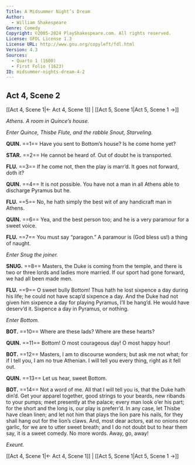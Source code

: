 ```yaml
---
Title: A Midsummer Night’s Dream
Author: 
  - William Shakespeare
Genre: Comedy
Copyright: ©2005-2024 PlayShakespeare.com. All rights reserved.
License: GFDL License 1.3
License URL: http://www.gnu.org/copyleft/fdl.html
Version: 4.3
Sources:
  - Quarto 1 (1600)
  - First Folio (1623)
ID: midsummer-nights-dream-4-2
---
```


## Act 4, Scene 2
[[Act 4, Scene 1|← Act 4, Scene 1]] | [[Act 5, Scene 1|Act 5, Scene 1 →]]

*Athens. A room in Quince’s house.*

*Enter Quince, Thisbe Flute, and the rabble Snout, Starveling.*

**QUIN.**
==1== Have you sent to Bottom’s house? Is he come home yet?

**STAR.**
==2== He cannot be heard of. Out of doubt he is transported.

**FLU.**
==3== If he come not, then the play is marr’d. It goes not forward, doth it?

**QUIN.**
==4== It is not possible. You have not a man in all Athens able to discharge Pyramus but he.

**FLU.**
==5== No, he hath simply the best wit of any handicraft man in Athens.

**QUIN.**
==6== Yea, and the best person too; and he is a very paramour for a sweet voice.

**FLU.**
==7== You must say “paragon.” A paramour is (God bless us!) a thing of naught.

*Enter Snug the joiner.*

**SNUG.**
==8== Masters, the Duke is coming from the temple, and there is two or three lords and ladies more married. If our sport had gone forward, we had all been made men.

**FLU.**
==9== O sweet bully Bottom! Thus hath he lost sixpence a day during his life; he could not have scap’d sixpence a day. And the Duke had not given him sixpence a day for playing Pyramus, I’ll be hang’d. He would have deserv’d it. Sixpence a day in Pyramus, or nothing.

*Enter Bottom.*

**BOT.**
==10== Where are these lads? Where are these hearts?

**QUIN.**
==11== Bottom! O most courageous day! O most happy hour!

**BOT.**
==12== Masters, I am to discourse wonders; but ask me not what; for if I tell you, I am no true Athenian. I will tell you every thing, right as it fell out.

**QUIN.**
==13== Let us hear, sweet Bottom.

**BOT.**
==14== Not a word of me. All that I will tell you is, that the Duke hath din’d. Get your apparel together, good strings to your beards, new ribands to your pumps; meet presently at the palace; every man look o’er his part; for the short and the long is, our play is preferr’d. In any case, let Thisbe have clean linen; and let not him that plays the lion pare his nails, for they shall hang out for the lion’s claws. And, most dear actors, eat no onions nor garlic, for we are to utter sweet breath; and I do not doubt but to hear them say, it is a sweet comedy. No more words. Away, go, away!

*Exeunt.*

[[Act 4, Scene 1|← Act 4, Scene 1]] | [[Act 5, Scene 1|Act 5, Scene 1 →]]